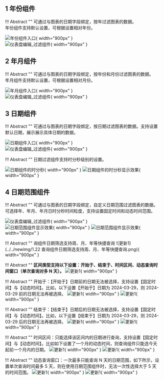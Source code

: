 ## 1 年份组件

!!! Abstract ""
	可通过与图表的日期字段绑定，按年过滤图表的数据。  
	年份组件支持默认设置，可根据设置相对年份。

![年份组件入口](../../img/dashboard_generation/2.0设置年份组件.png){ width="900px" }  
![仪表盘编辑_过滤组件](../../img/dashboard_generation/2.0年份组件.png){ width="900px" }  


## 2 年月组件

!!! Abstract ""
	可通过与图表的日期字段绑定，按年份和月份过滤图表的数据。  
	年月组件支持默认设置，可根据设置相对月份。

![年月组件入口](../../img/dashboard_generation/2.0设置年月过滤.png){ width="900px" }  
![仪表盘编辑_过滤组件](../../img/dashboard_generation/2.0进行年月过滤.png){ width="900px" }  


## 3 日期组件

!!! Abstract ""
	可通过与图表的日期字段绑定，按日期过滤图表的数据。支持设置默认日期，展示展示具体日期的数据。

![日期组件入口](../../img/dashboard_generation/2.0年月日过滤.png){ width="900px" }  
![仪表盘编辑_过滤组件](../../img/dashboard_generation/2.0设置年月日过滤设置.png){ width="900px" }

!!! Abstract ""
	日期过滤组件支持时分秒级别的设置。

![日期组件的时分秒](../../img/dashboard_generation/2.0进行时分秒过滤设置.png){ width="900px" }
![日期组件的时分秒显示效果](../../img/dashboard_generation/2.0时分秒过滤.png){ width="900px" }

## 4 日期范围组件

!!! Abstract ""
	可通过与图表的日期字段绑定，自定义日期范围过滤图表的数据。可选择年、年月、年月日时分秒时间粒度，支持设置固定时间和动态时间范围。
 
![仪表盘编辑_过滤组件](../../img/dashboard_generation/2.0设置时间范围过滤组件.png){ width="900px" }  
![日期范围组件显示效果](../../img/dashboard_generation/时间组件过滤范围.png){ width="900px" }
![日期范围组件显示效果](../../img/dashboard_generation/2.0进行时间范围过滤.png){ width="900px" }

!!! Abstract ""
	询组件日期筛选支持周、月、年等快捷查询
![更新1](../../newimg/1.22 查询组件日期筛选支持周、月、年等快捷查询.png){ width="900px" }

!!! Abstract ""
	**区间类型支持以下设置：开始于、结束于、时间区间、动态查询时间窗口（单次查询对多 N 天）。**
![更新1](../../newimg/1.5%20日期查询组件可设置查询的起止日期1.png){ width="900px" }

!!! Abstract ""
	开始于：【开始于】日期前的日期无法被选择，支持设置【固定时间】与【动态时间】。比如，以下设置【开始于】日期为 2024-03-29，则 2024-03-29 前的日期无法再被选择。
![更新1](../../newimg/1.5%20日期查询组件可设置查询的起止日期2.png){ width="900px" }
![更新1](../../newimg/1.5%20日期查询组件可设置查询的起止日期3.png){ width="900px" }

!!! Abstract ""
	结束于：【结束于】日期后的日期无法被选择，支持设置【固定时间】与【动态时间】。比如，以下设置【结束于】日期为 2024-03-29，则 2024-03-29 后的日期无法再被选择。
![更新1](../../newimg/1.5%20日期查询组件可设置查询的起止日期4.png){ width="900px" }
![更新1](../../newimg/1.5%20日期查询组件可设置查询的起止日期5.png){ width="900px" }

!!! Abstract ""
	时间区间：只能选择该区间内的日期进行查询，支持设置【固定时间】与【动态时间】。比如如下设置了一个月的动态时间，则查询组件只能选今天起前一个月内的日期。
![更新1](../../newimg/1.5%20日期查询组件可设置查询的起止日期6.png){ width="900px" }
![更新1](../../newimg/1.5%20日期查询组件可设置查询的起止日期7.png){ width="900px" }

!!! Abstract ""
	动态查询窗口：一次最多只能查询 N 天的日期范围，如下所示，设置单次查询时间最多 5 天，则在使用日期范围组件时，无法一次性选择大于 5 天的时间范围。
![更新1](../../newimg/1.5%20日期查询组件可设置查询的起止日期8.png){ width="900px" }
![更新1](../../newimg/1.5%20日期查询组件可设置查询的起止日期9.png){ width="900px" }






